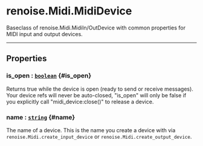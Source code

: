 # renoise.Midi.MidiDevice  
Baseclass of renoise.Midi.MidiIn/OutDevice with common properties for MIDI
input and output devices.  

---  
## Properties
### is_open : [`boolean`](../../API/builtins/boolean.md) {#is_open}
Returns true while the device is open (ready to send or receive messages).
Your device refs will never be auto-closed, "is_open" will only be false if
you explicitly call "midi_device:close()" to release a device.

### name : [`string`](../../API/builtins/string.md) {#name}
The name of a device. This is the name you create a device with via
`renoise.Midi.create_input_device` or `renoise.Midi.create_output_device`.

  

